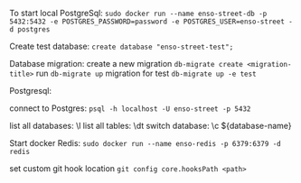 To start local PostgreSql:
```sudo docker run --name enso-street-db -p 5432:5432 -e POSTGRES_PASSWORD=password -e POSTGRES_USER=enso-street -d postgres```

Create test database:
```create database "enso-street-test";```

Database migration:
create a new migration ```db-migrate create <migration-title>```
run ```db-migrate up```
migration for test ```db-migrate up -e test```

Postgresql:

connect to Postgres: 
```psql -h localhost -U enso-street -p 5432```

list all databases: \l
list all tables: \dt
switch database: \c ${database-name}

Start docker Redis:
```sudo docker run --name enso-redis -p 6379:6379 -d redis```

set custom git hook location
```git config core.hooksPath <path>```